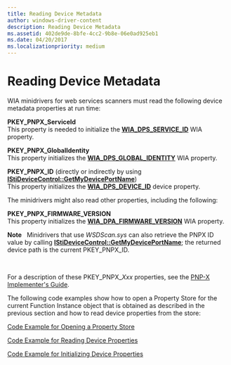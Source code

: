 ```yaml
---
title: Reading Device Metadata
author: windows-driver-content
description: Reading Device Metadata
ms.assetid: 402de9de-8bfe-4cc2-9b8e-06e0ad925eb1
ms.date: 04/20/2017
ms.localizationpriority: medium
---
```


# Reading Device Metadata


WIA minidrivers for web services scanners must read the following device metadata properties at run time:

<a href="" id="pkey-pnpx-serviceid"></a>**PKEY\_PNPX\_ServiceId**  
This property is needed to initialize the [**WIA\_DPS\_SERVICE\_ID**](https://msdn.microsoft.com/library/windows/hardware/ff551428) WIA property.

<a href="" id="pkey-pnpx-globalidentity"></a>**PKEY\_PNPX\_GlobalIdentity**  
This property initializes the [**WIA\_DPS\_GLOBAL\_IDENTITY**](https://msdn.microsoft.com/library/windows/hardware/ff551395) WIA property.

<a href="" id="pkey-pnpx-id--directly-or-indirectly-by-using-istidevicecontrol--getmydeviceportname-"></a>**PKEY\_PNPX\_ID** (directly or indirectly by using [**IStiDeviceControl::GetMyDevicePortName**](https://msdn.microsoft.com/library/windows/hardware/ff542944))  
This property initializes the [**WIA\_DPS\_DEVICE\_ID**](https://msdn.microsoft.com/library/windows/hardware/ff551374) device property.

The minidrivers might also read other properties, including the following:

<a href="" id="pkey-pnpx-firmware-version"></a>**PKEY\_PNPX\_FIRMWARE\_VERSION**  
This property initializes the [**WIA\_DPA\_FIRMWARE\_VERSION**](https://msdn.microsoft.com/library/windows/hardware/ff550309) WIA property.

**Note**   Minidrivers that use *WSDScan.sys* can also retrieve the PNPX ID value by calling [**IStiDeviceControl::GetMyDevicePortName**](https://msdn.microsoft.com/library/windows/hardware/ff542944); the returned device path is the current PKEY\_PNPX\_ID.

 

For a description of these PKEY\_PNPX\_*Xxx* properties, see the [PNP-X Implementer's Guide](http://go.microsoft.com/fwlink/p/?linkid=242570).

The following code examples show how to open a Property Store for the current Function Instance object that is obtained as described in the previous section and how to read device properties from the store:

[Code Example for Opening a Property Store](code-example-for-opening-a-property-store.md)

[Code Example for Reading Device Properties](code-example-for-reading-device-properties.md)

[Code Example for Initializing Device Properties](code-example-for-initializing-device-properties.md)

 

 




